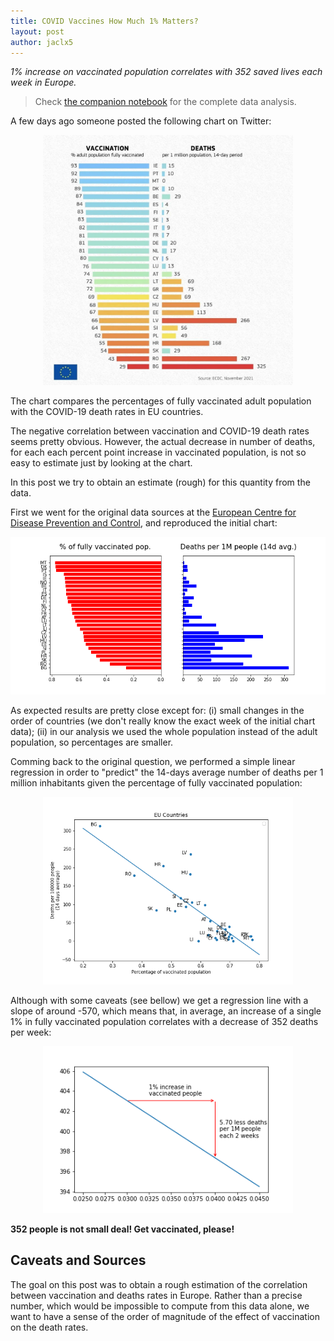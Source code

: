 ```yaml
---
title: COVID Vaccines How Much 1% Matters?
layout: post
author: jaclx5
---
```


_1% increase on vaccinated population correlates with 352 saved lives each week in Europe._


> Check [the companion notebook](https://github.com/jaclx5/jaclx5.github.io/blob/master/notebooks/covid_vaccination/covid_vaccination.ipynb) for the complete data analysis.



A few days ago someone posted the following chart on Twitter:

<div align="center">
	<img src="/images/covid_vaccination/covid_vaccination-ext_1.png" alt="COVID-19 Vaccination" width="400"/>
</div>

The chart compares the percentages of fully vaccinated adult population with the COVID-19 death rates in EU countries.

The negative correlation between vaccination and COVID-19 death rates seems pretty obvious. However, the actual decrease in number of deaths, for each each percent point increase in vaccinated population, is not so easy to estimate just by looking at the chart.

In this post we try to obtain an estimate (rough) for this quantity from the data.


First we went for the original data sources at the [European Centre for Disease Prevention and Control](https://www.ecdc.europa.eu/), and reproduced the initial chart:

<div align="center">
	<img src="/images/covid_vaccination/covid_vaccination-fig_1.png" alt="COVID-19 Vaccination" width="700"/>
</div>

As expected results are pretty close except for: (i) small changes in the order of  countries (we don't really know the exact week of the initial chart data); (ii) in our analysis we used the whole population instead of the adult population, so percentages are smaller.

Comming back to the original question, we performed a simple linear regression in order to "predict" the 14-days average number of deaths per 1 million inhabitants given the percentage of fully vaccinated population:

<div align="center">
	<img src="/images/covid_vaccination/covid_vaccination-fig_2.png" alt="COVID-19 Vaccination" width="400"/>
</div>

Although with some caveats (see bellow) we get a regression line with a slope of around -570, which means that, in average, an increase of a single 1% in fully vaccinated population correlates with a decrease of 352 deaths per week:

<div align="center">
	<img src="/images/covid_vaccination/covid_vaccination-fig_3.png" alt="COVID-19 Vaccination" width="400"/>
</div>


__352 people is not small deal! Get vaccinated, please!__


## Caveats and Sources

The goal on this post was to obtain a rough estimation of the correlation between vaccination and deaths rates in Europe. Rather than a precise number, which would be impossible to compute from this data alone, we want to have a sense of the order of magnitude of the effect of vaccination on the death rates.
